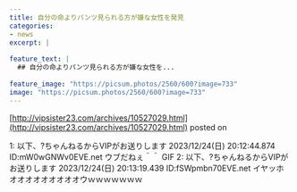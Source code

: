 ```yaml
---
title: 自分の命よりパンツ見られる方が嫌な女性を発見
categories:
- news
excerpt: |
  
feature_text: |
  ## 自分の命よりパンツ見られる方が嫌な女性を...
  
feature_image: "https://picsum.photos/2560/600?image=733"
image: "https://picsum.photos/2560/600?image=733"
---
```


[http://vipsister23.com/archives/10527029.html](http://vipsister23.com/archives/10527029.html)
posted on 

<!--more-->

1: 以下、?ちゃんねるからVIPがお送りします 2023/12/24(日) 20:12:44.874 ID:mW0wGNWv0EVE.net ウブだねぇ＾＾ GIF 2: 以下、?ちゃんねるからVIPがお送りします 2023/12/24(日) 20:13:19.439 ID:fSWpmbn70EVE.net イヤッホオオオオオオオオオウｗｗｗｗｗｗｗ
